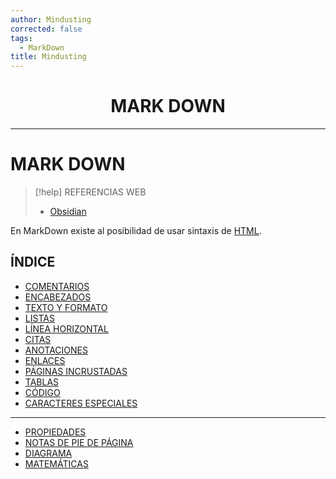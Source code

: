 ```yaml
---
author: Mindusting
corrected: false
tags:
  - MarkDown
title: Mindusting
---
```


<h1 align="center">MARK DOWN</h1>

---

# MARK DOWN

> [!help] REFERENCIAS WEB
> - [Obsidian](https://help.obsidian.md/Editing+and+formatting/Basic+formatting+syntax)

En MarkDown existe al posibilidad de usar sintaxis de [HTML](../html/html.md).

## ÍNDICE

- [COMENTARIOS](md_comment.md)
- [ENCABEZADOS](md_header.md)
- [TEXTO Y FORMATO](md_text_format.md)
- [LISTAS](md_list.md)
- [LÍNEA HORIZONTAL](md_horizontal_line.md)
- [CITAS](md_quotes.md)
- [ANOTACIONES](md_callout.md)
- [ENLACES](md_link.md)
- [PÁGINAS INCRUSTADAS](md_iframe.md)
- [TABLAS](md_table.md)
- [CÓDIGO](md_code.md)
- [CARACTERES ESPECIALES](md_special_characters.md)

---

- [PROPIEDADES](md_properties.md)
- [NOTAS DE PIE DE PÁGINA](md_footnote.md)
- [DIAGRAMA](md_diagram.md)
- [MATEMÁTICAS](md_math.md)
